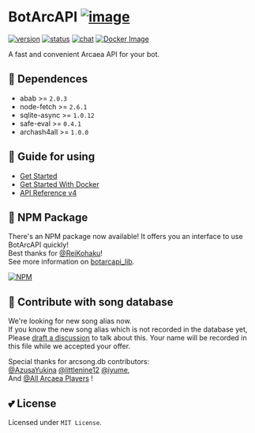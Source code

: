 # BotArcAPI [![image](image/arcaeabots_32x32.png)](#)

[![version](https://img.shields.io/static/v1?label=api-ver&message=v4&color=green)](#)
[![status](https://img.shields.io/static/v1?label=status&message=develop&color=red)](#)
[![chat](https://img.shields.io/static/v1?label=qq-group&message=866231846&color=blue)](#)
[![Docker Image](https://github.com/TheSnowfield/BotArcAPI/workflows/Docker%20Compose/badge.svg)](#)  

A fast and convenient Arcaea API for your bot.  

## 🤔 Dependences
- abab >= `2.0.3`
- node-fetch >= `2.6.1`
- sqlite-async >= `1.0.12`
- safe-eval >= `0.4.1`
- archash4all >= `1.0.0`

## 🌈 Guide for using
- [Get Started](../../wiki/Get-Started)
- [Get Started With Docker](../../wiki/Get-Started-With-Docker)
- [API Reference v4](../../wiki/API-Reference-v4)

## 🧰 NPM Package
There's an NPM package now available! It offers you an interface to use BotArcAPI quickly!   
Best thanks for [@ReiKohaku](https://github.com/ReiKohaku)!  
See more information on [botarcapi_lib](https://www.npmjs.com/package/botarcapi_lib).

[![NPM](https://nodei.co/npm/botarcapi_lib.png)](https://www.npmjs.com/package/botarcapi_lib)

## 🙌 Contribute with song database
We're looking for new song alias now.  
If you know the new song alias which is not recorded in the database yet, Please [draft a discussion](../../discussions) to talk about this. Your name will be recorded in this file while we accepted your offer.

Special thanks for arcsong.db contributors:  
 [@AzusaYukina](https://github.com/AzusaYukina) [@littlenine12](https://github.com/littlenine12)  [@iyume](https://github.com/iyume),  
 And [@All Arcaea Players](#) !

## 💕 License
Licensed under `MIT License`.
